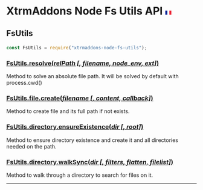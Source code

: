 # XtrmAddons Node Fs Utils API [![fr-FR](https://github.com/shim-sao/XtrmAddons-Batch/blob/master/MySQLBatchBackup/images/france-flag-icon-16.png)](README.fr-FR.md)

## FsUtils

```js
const FsUtils = require("xtrmaddons-node-fs-utils");
```

### [FsUtils.resolve(_relPath [, filename, node_env, ext]_)](resolve.md)

Method to solve an absolute file path. It will be solved by default with process.cwd()

### [FsUtils.file.create(_filename [, content, callback]_)](file/create.md)

Method to create file and its full path if not exists.

### [FsUtils.directory.ensureExistence(_dir [, root]_)](directory/ensureExistence.md)

Method to ensure directory existence and create it and all directories needed on the path.

### [FsUtils.directory.walkSync(_dir [, filters, flatten, filelist]_)](directory/walkSync.md)

Method to walk through a directory to search for files on it.

---